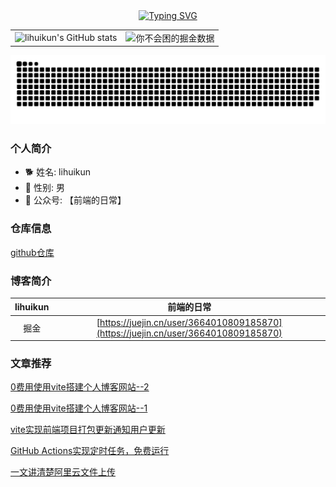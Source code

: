 <div align="center">
  <a href="https://blog.sunguoqi.com/">
    <img src="https://readme-typing-svg.demolab.com?font=Fira+Code&pause=1000&color=024EF7&width=435&lines=你不会困，写代码就不会困了&center=true&size=27" alt="Typing SVG" />
  </a>
</div>
<table border=0>
  <tr>
    <td><img src="https://github-readme-stats.vercel.app/api?username=lihuikun&show_icons=true&count_private=true&theme=vue-light&hide_border=true" alt="lihuikun's GitHub stats" style="zoom:100%;" align="left"/></td>
    <td><img src="https://4sdvg7tqbv.us.aircode.run/juejin?uid=3664010809185870&hide_border=true" alt="你不会困的掘金数据" style="zoom:100%;" align="left"/></td>
  </tr>
</table>


![](https://github.com/lihuikun/lihuikun/blob/output/github-contribution-grid-snake.svg)

### 个人简介
- 🐕 姓名: lihuikun
- 👦 性别: 男
- 🥑 公众号: 【前端的日常】

### 仓库信息
[github仓库](https://github.com/lihuikun/lihuikun)   

### 博客简介

| lihuikun| 前端的日常 |
| :----:| :----: | 
| 掘金 | [https://juejin.cn/user/3664010809185870](https://juejin.cn/user/3664010809185870)| 

### 文章推荐

[0费用使用vite搭建个人博客网站--2](https://juejin.cn/post/7372577541113298956)

[0费用使用vite搭建个人博客网站--1](https://juejin.cn/post/7371373024241795091)

[vite实现前端项目打包更新通知用户更新](https://juejin.cn/post/7372463538680905740)

[GitHub Actions实现定时任务，免费运行](https://juejin.cn/post/7371319684841897995)

[一文讲清楚阿里云文件上传](https://juejin.cn/post/7356445125451120675)

